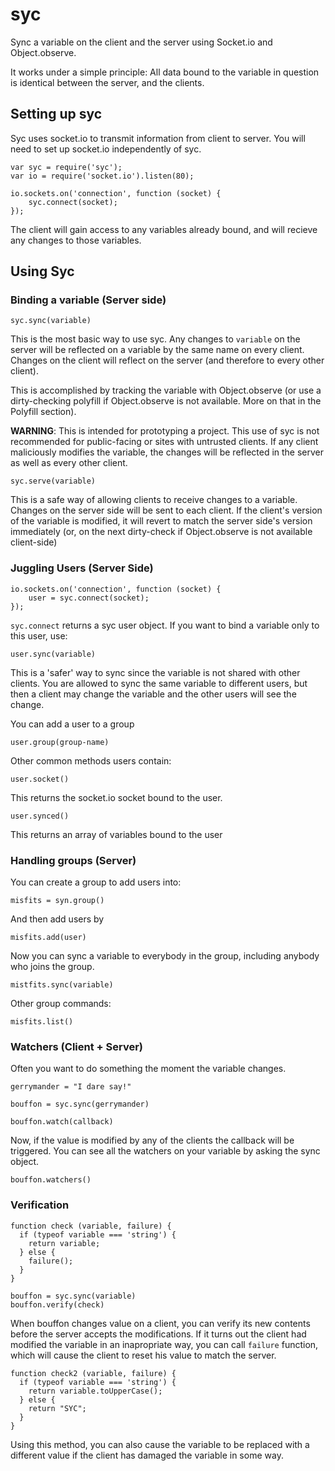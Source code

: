 syc
===

Sync a variable on the client and the server using Socket.io and Object.observe.

It works under a simple principle: All data bound to the variable in question is identical between the server, and the clients.

## Setting up syc

Syc uses socket.io to transmit information from client to server. You will need to set up socket.io independently of syc.

    var syc = require('syc');
    var io = require('socket.io').listen(80);

    io.sockets.on('connection', function (socket) {
        syc.connect(socket);
    });

The client will gain access to any variables already bound, and will recieve any changes to those variables.

## Using Syc

### Binding a variable (Server side)

    syc.sync(variable)

This is the most basic way to use syc. Any changes to `variable` on the server will be reflected on a variable by the same name on every client. Changes on the client will reflect on the server (and therefore to every other client).

This is accomplished by tracking the variable with Object.observe (or use a dirty-checking polyfill if Object.observe is not available. More on that in the Polyfill section).

**WARNING**: This is intended for prototyping a project. This use of syc is not recommended for public-facing or sites with untrusted clients. If any client maliciously modifies the variable, the changes will be reflected in the server as well as every other client.

    syc.serve(variable)
    
This is a safe way of allowing clients to receive changes to a variable. Changes on the server side will be sent to each client. If the client's version of the variable is modified, it will revert to match the server side's version immediately (or, on the next dirty-check if Object.observe is not available client-side)

### Juggling Users (Server Side)

    io.sockets.on('connection', function (socket) {
        user = syc.connect(socket);
    });

`syc.connect` returns a syc user object. If you want to bind a variable only to this user, use:

    user.sync(variable)

This is a 'safer' way to sync since the variable is not shared with other clients. You are allowed to sync the same variable to different users, but then a client may change the variable and the other users will see the change.

You can add a user to a group

    user.group(group-name)
    
Other common methods users contain: 

    user.socket()
    
This returns the socket.io socket bound to the user.
    
    user.synced()
    
This returns an array of variables bound to the user 

### Handling groups (Server)

You can create a group to add users into:

    misfits = syn.group()
    
And then add users by

    misfits.add(user)

Now you can sync a variable to everybody in the group, including anybody who joins the group.

    mistfits.sync(variable) 
    
Other group commands: 

    misfits.list()
    
    

### Watchers (Client + Server)

Often you want to do something the moment the variable changes.

    gerrymander = "I dare say!"
    
    bouffon = syc.sync(gerrymander)
    
    bouffon.watch(callback)
    
Now, if the value is modified by any of the clients the callback will be triggered. You can see all the watchers on your variable by asking the sync object.

    bouffon.watchers()

### Verification

    function check (variable, failure) {
      if (typeof variable === 'string') {
        return variable;
      } else { 
        failure();
      }
    }
    
    bouffon = syc.sync(variable)
    bouffon.verify(check)
   
When bouffon changes value on a client, you can verify its new contents before the server accepts the modifications. If it turns out the client had modified the variable in an inapropriate way, you can call `failure` function, which will cause the client to reset his value to match the server.

    function check2 (variable, failure) {
      if (typeof variable === 'string') {
        return variable.toUpperCase();
      } else {
        return "SYC";
      }
    }
    
Using this method, you can also cause the variable to be replaced with a different value if the client has damaged the variable in some way.
